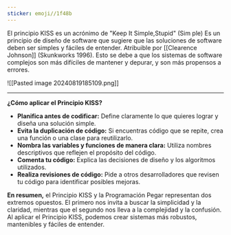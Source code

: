 ```yaml
---
sticker: emoji//1f48b
---
```


El principio KISS es un acrónimo de "Keep It Simple,Stupid" (Sim ple) Es un principio de diseño de software que sugiere que las soluciones de software deben ser simples y fáciles de entender. Atribuible por [[Clearence Johnson]] (Skunkworks 1996).
Esto se debe a que los sistemas de software complejos son más difíciles de mantener y depurar, y son más propensos a errores.

![[Pasted image 20240819185109.png]]


---
**¿Cómo aplicar el Principio KISS?**

- **Planifica antes de codificar:** Define claramente lo que quieres lograr y diseña una solución simple.
- **Evita la duplicación de código:** Si encuentras código que se repite, crea una función o una clase para reutilizarlo.
- **Nombra las variables y funciones de manera clara:** Utiliza nombres descriptivos que reflejen el propósito del código.
- **Comenta tu código:** Explica las decisiones de diseño y los algoritmos utilizados.
- **Realiza revisiones de código:** Pide a otros desarrolladores que revisen tu código para identificar posibles mejoras.

**En resumen,** el Principio KISS y la Programación Pegar representan dos extremos opuestos. El primero nos invita a buscar la simplicidad y la claridad, mientras que el segundo nos lleva a la complejidad y la confusión. Al aplicar el Principio KISS, podemos crear sistemas más robustos, mantenibles y fáciles de entender.